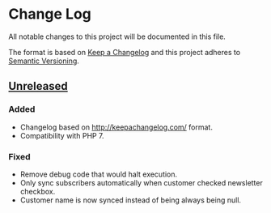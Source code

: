 # Change Log
All notable changes to this project will be documented in this file.

The format is based on [Keep a Changelog](http://keepachangelog.com/) 
and this project adheres to [Semantic Versioning](http://semver.org/).

## [Unreleased]

### Added

- Changelog based on http://keepachangelog.com/ format.
- Compatibility with PHP 7.

### Fixed
- Remove debug code that would halt execution.
- Only sync subscribers automatically when customer checked newsletter checkbox.
- Customer name is now synced instead of being always being null.


[Unreleased]: https://github.com/mailrelay/magento/compare/v1.2.2...HEAD
